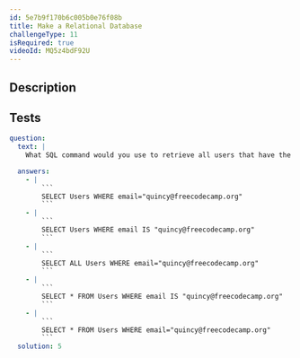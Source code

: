 ```yaml
---
id: 5e7b9f170b6c005b0e76f08b
title: Make a Relational Database
challengeType: 11
isRequired: true
videoId: MQ5z4bdF92U
---
```


## Description
<section id='description'>

</section>

## Tests
<section id='tests'>

```yml
question:
  text: |
    What SQL command would you use to retrieve all users that have the email address quincy@freecodecamp.org?

  answers:
    - |
        ```
        SELECT Users WHERE email="quincy@freecodecamp.org"
        ```
    - |
        ```
        SELECT Users WHERE email IS "quincy@freecodecamp.org"
        ```
    - |
        ```
        SELECT ALL Users WHERE email="quincy@freecodecamp.org"
        ```
    - |
        ```
        SELECT * FROM Users WHERE email IS "quincy@freecodecamp.org"
        ```
    - |
        ```
        SELECT * FROM Users WHERE email="quincy@freecodecamp.org"
        ```
  solution: 5
```

</section>

